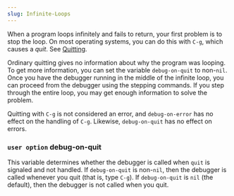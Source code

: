 ```yaml
---
slug: Infinite-Loops
---
```


When a program loops infinitely and fails to return, your first problem is to stop the loop. On most operating systems, you can do this with `C-g`, which causes a *quit*. See [Quitting](/docs/elisp/Quitting).

Ordinary quitting gives no information about why the program was looping. To get more information, you can set the variable `debug-on-quit` to non-`nil`. Once you have the debugger running in the middle of the infinite loop, you can proceed from the debugger using the stepping commands. If you step through the entire loop, you may get enough information to solve the problem.

Quitting with `C-g` is not considered an error, and `debug-on-error` has no effect on the handling of `C-g`. Likewise, `debug-on-quit` has no effect on errors.

### <span className="tag useroption">`user option`</span> **debug-on-quit**

This variable determines whether the debugger is called when `quit` is signaled and not handled. If `debug-on-quit` is non-`nil`, then the debugger is called whenever you quit (that is, type `C-g`). If `debug-on-quit` is `nil` (the default), then the debugger is not called when you quit.
